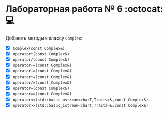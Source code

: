 # Лабораторная работа № 6 :octocat: :computer: 
Добавить методы к классу `Complex`:
- [x] `Complex(const Complex&)`
- [x] `operator*(const Complex&)`
- [x] `operator/(const Complex&)`
- [x] `operator+=(const Complex&)`
- [x] `operator-=(const Complex&)`
- [x] `operator*=(const Complex&)`
- [x] `operator/=(const Complex&)`
- [x] `operator=(const Complex&)`
- [x] `operator==(const Complex&)`
- [x] `operator<<(std::basic_ostream<charT,Traits>&,const Complex&)` 
- [x] `operator>>(std::basic_istream<charT,Traits>&,const Complex&)` 
